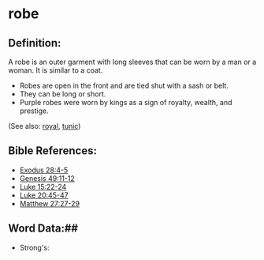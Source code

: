 # robe #

## Definition: ##

A robe is an outer garment with long sleeves that can be worn by a man or a woman. It is similar to a coat.

* Robes are open in the front and are tied shut with a sash or belt.
* They can be long or short.
* Purple robes were worn by kings as a sign of royalty, wealth, and prestige.

(See also: [royal](../other/royal.md), [tunic](../other/tunic.md))

## Bible References: ##

* [Exodus 28:4-5](rc://en/tn/help/exo/28/04)
* [Genesis 49:11-12](rc://en/tn/help/gen/49/11)
* [Luke 15:22-24](rc://en/tn/help/luk/15/22)
* [Luke 20:45-47](rc://en/tn/help/luk/20/45)
* [Matthew 27:27-29](rc://en/tn/help/mat/27/27)

## Word Data:##

* Strong's: 

